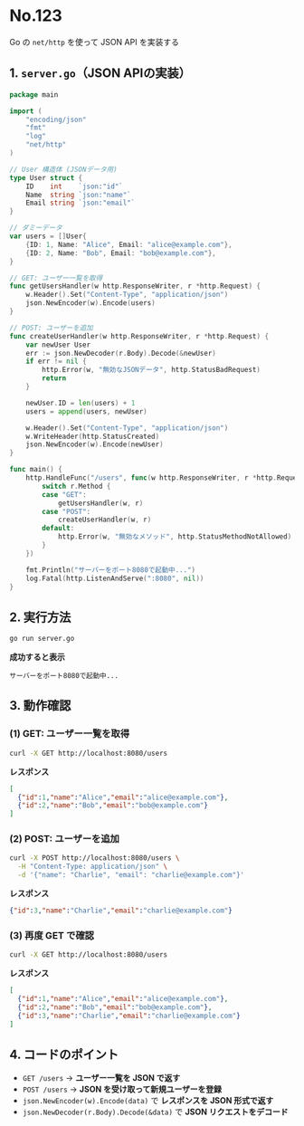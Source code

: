 # No.123

Go の `net/http` を使って JSON API を実装する

## **1. `server.go`（JSON APIの実装）**

```go
package main

import (
    "encoding/json"
    "fmt"
    "log"
    "net/http"
)

// User 構造体 (JSONデータ用)
type User struct {
    ID    int    `json:"id"`
    Name  string `json:"name"`
    Email string `json:"email"`
}

// ダミーデータ
var users = []User{
    {ID: 1, Name: "Alice", Email: "alice@example.com"},
    {ID: 2, Name: "Bob", Email: "bob@example.com"},
}

// GET: ユーザー一覧を取得
func getUsersHandler(w http.ResponseWriter, r *http.Request) {
    w.Header().Set("Content-Type", "application/json")
    json.NewEncoder(w).Encode(users)
}

// POST: ユーザーを追加
func createUserHandler(w http.ResponseWriter, r *http.Request) {
    var newUser User
    err := json.NewDecoder(r.Body).Decode(&newUser)
    if err != nil {
        http.Error(w, "無効なJSONデータ", http.StatusBadRequest)
        return
    }

    newUser.ID = len(users) + 1
    users = append(users, newUser)

    w.Header().Set("Content-Type", "application/json")
    w.WriteHeader(http.StatusCreated)
    json.NewEncoder(w).Encode(newUser)
}

func main() {
    http.HandleFunc("/users", func(w http.ResponseWriter, r *http.Request) {
        switch r.Method {
        case "GET":
            getUsersHandler(w, r)
        case "POST":
            createUserHandler(w, r)
        default:
            http.Error(w, "無効なメソッド", http.StatusMethodNotAllowed)
        }
    })

    fmt.Println("サーバーをポート8080で起動中...")
    log.Fatal(http.ListenAndServe(":8080", nil))
}
```

## **2. 実行方法**

```sh
go run server.go
```

**成功すると表示**

```
サーバーをポート8080で起動中...
```

## **3. 動作確認**

### **(1) GET: ユーザー一覧を取得**

```sh
curl -X GET http://localhost:8080/users
```

**レスポンス**

```json
[
  {"id":1,"name":"Alice","email":"alice@example.com"},
  {"id":2,"name":"Bob","email":"bob@example.com"}
]
```

### **(2) POST: ユーザーを追加**

```sh
curl -X POST http://localhost:8080/users \
  -H "Content-Type: application/json" \
  -d '{"name": "Charlie", "email": "charlie@example.com"}'
```

**レスポンス**

```json
{"id":3,"name":"Charlie","email":"charlie@example.com"}
```

### **(3) 再度 GET で確認**

```sh
curl -X GET http://localhost:8080/users
```

**レスポンス**

```json
[
  {"id":1,"name":"Alice","email":"alice@example.com"},
  {"id":2,"name":"Bob","email":"bob@example.com"},
  {"id":3,"name":"Charlie","email":"charlie@example.com"}
]
```

## **4. コードのポイント**

- `GET /users` → **ユーザー一覧を JSON で返す**
- `POST /users` → **JSON を受け取って新規ユーザーを登録**
- `json.NewEncoder(w).Encode(data)` で **レスポンスを JSON 形式で返す**
- `json.NewDecoder(r.Body).Decode(&data)` で **JSON リクエストをデコード**
